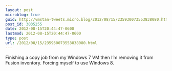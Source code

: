 ```yaml
---
layout: post
microblog: true
guid: http://vmstan-tweets.micro.blog/2012/08/15/235930073553838080.html
post_id: 3035255
date: 2012-08-15T20:44:47-0600
lastmod: 2012-08-15T20:44:47-0600
type: post
url: /2012/08/15/235930073553838080.html
---
```

Finishing a copy job from my Windows 7 VM then I’m removing it from Fusion inventory. Forcing myself to use Windows 8.
